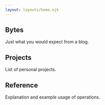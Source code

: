 ```yaml
---
layout: layouts/home.njk
---
```


## Bytes

Just what you would expect from a blog.

## Projects

List of personal projects.

## Reference

Explanation and example usage of operations.
